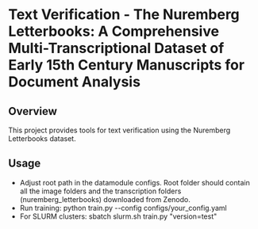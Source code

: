 # Text Verification - The Nuremberg Letterbooks: A Comprehensive Multi-Transcriptional Dataset of Early 15th Century Manuscripts for Document Analysis

## Overview
This project provides tools for text verification using the Nuremberg Letterbooks dataset.

## Usage

- Adjust root path in the datamodule configs. Root folder should contain all the image folders and the transcription folders (nuremberg_letterbooks) downloaded from Zenodo.
- Run training: 
	python train.py --config configs/your_config.yaml
- For SLURM clusters:
	sbatch slurm.sh train.py "version=test"


